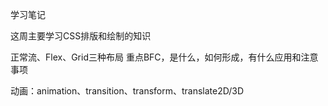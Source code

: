 <!--
 * @Author: Eric YangXinde
 * @Date: 2020-09-25 20:00:09
 * @LastModifiedBy: Eric YangXinde
 * @LastEditTime: 2020-12-27 20:47:49
 * @Description: 
-->
学习笔记

这周主要学习CSS排版和绘制的知识

正常流、Flex、Grid三种布局
重点BFC，是什么，如何形成，有什么应用和注意事项

动画：animation、transition、transform、translate2D/3D

